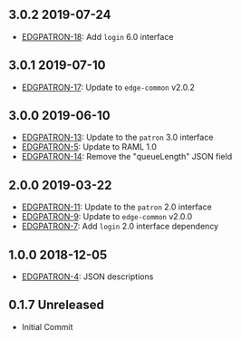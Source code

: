 ## 3.0.2 2019-07-24
 * [EDGPATRON-18](https://issues.folio.org/browse/EDGPATRON-18): Add `login` 6.0 interface

## 3.0.1 2019-07-10
 * [EDGPATRON-17](https://issues.folio.org/browse/EDGPATRON-17): Update to `edge-common` v2.0.2

## 3.0.0 2019-06-10
 * [EDGPATRON-13](https://issues.folio.org/browse/EDGPATRON-13): Update to the `patron` 3.0 interface
 * [EDGPATRON-5](https://issues.folio.org/browse/EDGPATRON-5): Update to RAML 1.0
 * [EDGPATRON-14](https://issues.folio.org/browse/EDGPATRON-14): Remove the "queueLength" JSON field

## 2.0.0 2019-03-22
 * [EDGPATRON-11](https://issues.folio.org/browse/EDGPATRON-11): Update to the `patron` 2.0 interface
 * [EDGPATRON-9](https://issues.folio.org/browse/EDGPATRON-9): Update to `edge-common` v2.0.0
 * [EDGPATRON-7](https://issues.folio.org/browse/EDGPATRON-7): Add `login` 2.0 interface dependency

## 1.0.0 2018-12-05
 * [EDGPATRON-4](https://issues.folio.org/browse/EDGPATRON-4): JSON descriptions

## 0.1.7 Unreleased
 * Initial Commit
